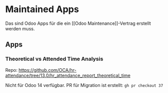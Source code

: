 # Maintained Apps

Das sind Odoo Apps für die ein [[Odoo Maintenance]]-Vertrag erstellt werden muss.

## Apps

### Theoretical vs Attended Time Analysis

Repo: <https://github.com/OCA/hr-attendance/tree/13.0/hr_attendance_report_theoretical_time>

Nicht für Odoo 14 verfügbar. PR für Migration ist erstellt: `gh pr checkout 37`